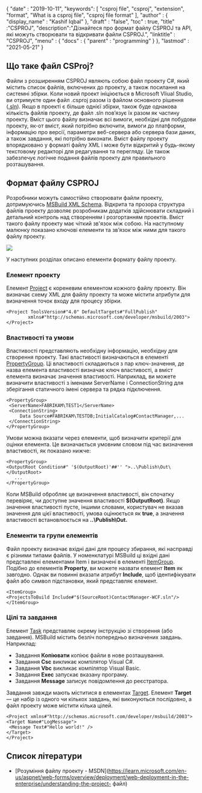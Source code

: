 {
  "date" : "2019-10-11",
  "keywords": [ "csproj file", "csproj", "extension", "format", "What is a csproj file", "csproj file format" ],
  "author" : {
    "display_name" : "Kashif Iqbal"
},
  "draft" : "false",
  "toc" : true,
  "title" :"CSPROJ",
  "description":"Дізнайтеся про формат файлу CSPROJ та API, які можуть створювати та відкривати файли CSPROJ.",
  "linktitle" : "CSPROJ",
  "menu" : {
    "docs" : {
      "parent" : "programming"
}
},
  "lastmod" : "2021-05-21"
}

## Що таке файл CSProj?
Файли з розширенням CSPROJ являють собою файл проекту C#, який містить список файлів, включених до проекту, а також посилання на системні збірки. Коли новий проект ініціюється в Microsoft VIiual Studio, ви отримуєте один файл .csproj разом із файлом основного рішення ([.sln](/uk/programming/sln/)). Якщо в проекті є більше однієї збірки, також буде однакова кількість файлів проекту, де файл .sln пов’язує їх разом як частину проекту. Вміст цього файлу визначає всі вимоги, необхідні для побудови проекту, як-от вміст, який потрібно включити, вимоги до платформи, інформацію про версії, параметри веб-сервера або сервера бази даних, а також завдання, які потрібно виконати. Вміст файлу проекту впорядковано у форматі файлу XML і може бути відкритий у будь-якому текстовому редакторі для редагування та перегляду. Це також забезпечує логічне подання файлів проекту для правильного розташування.

## Формат файлу CSPROJ #

Розробники можуть самостійно створювати файли проекту, дотримуючись [MSBuild XML Schema](https://msdn.microsoft.com/library/5dy88c2e.aspx). Відкрита та прозора структура файлів проекту дозволяє розробникам додатків здійснювати складний і детальний контроль над створенням і розгортанням проектів. Вміст такого файлу проекту має чіткий зв'язок між собою. На наступному малюнку показано ключові елементи та зв’язок між ними для такого файлу проекту.

![](https://learn.microsoft.com/en-us/aspnet/web-forms/overview/deployment/web-deployment-in-the-enterprise/understanding-the-project-file/_static/image2.png)

У наступних розділах описано елементи формату файлу проекту.

### Елемент проекту ###

Елемент [Project](https://msdn.microsoft.com/library/bcxfsh87.aspx) є кореневим елементом кожного файлу проекту. Він визначає схему XML для файлу проекту та може містити атрибути для визначення точок входу для процесу збірки.

```
<Project ToolsVersion#"4.0" DefaultTargets#"FullPublish"
        xmlns#"http://schemas.microsoft.com/developer/msbuild/2003">
</Project>
```

### Властивості та умови

Властивості представляють необхідну інформацію, необхідну для створення проекту. Такі властивості визначаються в елементі [PropertyGroup](https://msdn.microsoft.com/library/t4w159bs.aspx). Ці властивості складаються з пар ключ-значення, де назва елемента властивості визначає ключ властивості, а вміст елемента визначає значення властивості. Наприклад, ви можете визначити властивості з іменами ServerName і ConnectionString для зберігання статичного імені сервера та рядка підключення.

```
<PropertyGroup>    
 <ServerName>FABRIKAM\TEST1</ServerName>
 <ConnectionString>
     Data Source#FABRIKAM\TESTDB;InitialCatalog#ContactManager,...
 </ConnectionString>
</PropertyGroup>
```

Умови можна вказати через елементи, щоб визначити критерії для оцінки елемента. Це визначається умовним словом під час визначення властивості, як показано нижче:

```
<PropertyGroup>
<OutputRoot Condition#" '$(OutputRoot)'##'' ">..\Publish\Out\</OutputRoot>
   ...
</PropertyGroup>
```

Коли MSBuild обробляє це визначення властивості, він спочатку перевіряє, чи доступне значення властивості **$(OutputRoot)**. Якщо значення властивості пусте, іншими словами, користувач не вказав значення для цієї властивості, умова оцінюється як **true**, а значення властивості встановлюється на **..\Publish\Out.**

### Елементи та групи елементів

Файл проекту визначає вхідні дані для процесу збирання, які насправді є різними типами файлів. У номенклатурі MSBuild ці вхідні дані представлені елементами Item і визначені в елементі [ItemGroup](https://msdn.microsoft.com/library/646dk05y.aspx). Подібно до елементів **Property**, ви можете назвати елемент **Item** як завгодно. Однак ви повинні вказати атрибут **Include**, щоб ідентифікувати файл або символ підстановки, який представляє елемент.

```
<ItemGroup>
<ProjectsToBuild Include#"$(SourceRoot)ContactManager-WCF.sln"/>
</ItemGroup>
```

### Цілі та завдання

Елемент [Task](https://msdn.microsoft.com/library/77f2hx1s.aspx) представляє окрему інструкцію зі створення (або завдання). MSBuild містить безліч попередньо визначених завдань. Наприклад:

* Завдання **Копіювати** копіює файли в нове розташування.
* Завдання **Csc** викликає компілятор Visual C#.
* Завдання **Vbc** викликає компілятор Visual Basic.
* Завдання **Exec** запускає вказану програму.
* Завдання **Message** записує повідомлення до реєстратора.

Завдання завжди мають міститися в елементах [Target](https://msdn.microsoft.com/library/t50z2hka.aspx). Елемент **Target** — це набір із одного чи кількох завдань, які виконуються послідовно, а файл проекту може містити кілька цілей.

```
<Project xmlns#"http://schemas.microsoft.com/developer/msbuild/2003">
<Target Name#"LogMessage">
 <Message Text#"Hello world!" />
</Target>
</Project>
```

## Список літератури

* [Розуміння файлу проекту - MSDN](https://learn.microsoft.com/en-us/aspnet/web-forms/overview/deployment/web-deployment-in-the-enterprise/understanding-the-project- файл)


